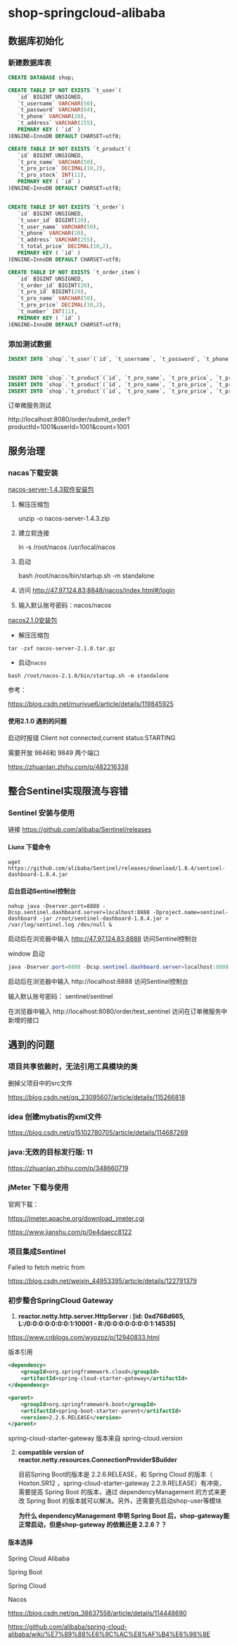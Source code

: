 # shop-springcloud-alibaba

## 数据库初始化

### 新建数据库表

```sql
CREATE DATABASE shop;

CREATE TABLE IF NOT EXISTS `t_user`(
   `id` BIGINT UNSIGNED,
   `t_username` VARCHAR(50),
   `t_password` VARCHAR(64),
   `t_phone` VARCHAR(20),
   `t_address` VARCHAR(255),
   PRIMARY KEY ( `id` )
)ENGINE=InnoDB DEFAULT CHARSET=utf8;

CREATE TABLE IF NOT EXISTS `t_product`(
   `id` BIGINT UNSIGNED,
   `t_pro_name` VARCHAR(50),
   `t_pro_price` DECIMAL(10,2),
   `t_pro_stock` INT(11),
   PRIMARY KEY ( `id` )
)ENGINE=InnoDB DEFAULT CHARSET=utf8;


CREATE TABLE IF NOT EXISTS `t_order`(
   `id` BIGINT UNSIGNED,
   `t_user_id` BIGINT(20),
   `t_user_name` VARCHAR(50),
   `t_phone` VARCHAR(20),
   `t_address` VARCHAR(255),
   `t_total_price` DECIMAL(10,2),
   PRIMARY KEY ( `id` )
)ENGINE=InnoDB DEFAULT CHARSET=utf8;

CREATE TABLE IF NOT EXISTS `t_order_item`(
   `id` BIGINT UNSIGNED,
   `t_order_id` BIGINT(20),
   `t_pro_id` BIGINT(20),
   `t_pro_name` VARCHAR(50),
   `t_pro_price` DECIMAL(10,2),
   `t_number` INT(11),
   PRIMARY KEY ( `id` )
)ENGINE=InnoDB DEFAULT CHARSET=utf8;


```

### 添加测试数据

```sql
INSERT INTO `shop`.`t_user`(`id`, `t_username`, `t_password`, `t_phone`, `t_address`) VALUES (1001, 'binghe', 'c26be8aaf53b15054896983b43eb6a65', '13212345678', '北京');


INSERT INTO `shop`.`t_product`(`id`, `t_pro_name`, `t_pro_price`, `t_pro_stock`) VALUES (1001, '华为', 2399.00, 100);
INSERT INTO `shop`.`t_product`(`id`, `t_pro_name`, `t_pro_price`, `t_pro_stock`) VALUES (1002, '小米', 1999.00, 100);
INSERT INTO `shop`.`t_product`(`id`, `t_pro_name`, `t_pro_price`, `t_pro_stock`) VALUES (1003, 'iphone', 4999.00, 100);
```



订单微服务测试

http://localhost:8080/order/submit_order?productId=1001&userId=1001&count=1001

## 服务治理

### nacas下载安装

[nacos-server-1.4.3软件安装包](https://heyangyi.com/archives/nacos-server-143-xia-zai-fen-xiang)

1. 解压压缩包

   unzip -o nacos-server-1.4.3.zip

2. 建立软连接

   ln -s  /root/nacos /usr/local/nacos

3. 启动 

    bash /root/nacos/bin/startup.sh -m standalone

4. 访问 http://47.97.124.83:8848/nacos/index.html#/login

5. 输入默认账号密码：nacos/nacos 

[nacos2.1.0安装包](https://blog.csdn.net/huaquangui/article/details/124767123)

- 解压压缩包

```shell
tar -zxf nacos-server-2.1.0.tar.gz 
```

- 启动`nacos`

```shell
bash /root/nacos-2.1.0/bin/startup.sh -m standalone
```

参考：

https://blog.csdn.net/muriyue6/article/details/119845925

#### 使用2.1.0 遇到的问题

启动时报错 Client not connected,current status:STARTING 

需要开放 9846和 9849 两个端口

https://zhuanlan.zhihu.com/p/482216338



## 整合Sentinel实现限流与容错 

### Sentinel 安装与使用

链接 https://github.com/alibaba/Sentinel/releases  

#### Liunx 下载命令

```shell
wget https://github.com/alibaba/Sentinel/releases/download/1.8.4/sentinel-dashboard-1.8.4.jar
```



#### 后台启动Sentinel控制台  

```shell
nohup java -Dserver.port=8888 -Dcsp.sentinel.dashboard.server=localhost:8888 -Dproject.name=sentinel-dashboard -jar /root/sentinel-dashboard-1.8.4.jar > /var/log/sentinel.log /dev/null &
```

启动后在浏览器中输入 http://47.97.124.83:8888 访问Sentinel控制台  

window 启动

```powershell
java -Dserver.port=8888 -Dcsp.sentinel.dashboard.server=localhost:8888 -Dproject.name=sentinel-dashboard -jar sentinel-dashboard-1.8.4.jar  
```

启动后在浏览器中输入 http://localhost:8888 访问Sentinel控制台  



输入默认账号密码：  sentinel/sentinel

在浏览器中输入 http://localhost:8080/order/test_sentinel 访问在订单微服务中新增的接口



## 遇到的问题

### 项目共享依赖时，无法引用工具模块的类

删掉父项目中的src文件

https://blog.csdn.net/qq_23095607/article/details/115266818



### idea 创建mybatis的xml文件

https://blog.csdn.net/q15102780705/article/details/114687269



### java:无效的目标发行版: 11

https://zhuanlan.zhihu.com/p/348660719



### jMeter 下载与使用

官网下载：

https://jmeter.apache.org/download_jmeter.cgi

https://www.jianshu.com/p/0e4daecc8122



### 项目集成Sentinel 

Failed to fetch metric from

https://blog.csdn.net/weixin_44953395/article/details/122791379



### 初步整合SpringCloud Gateway  

1. **reactor.netty.http.server.HttpServer     : [id: 0xd768d665, L:/0:0:0:0:0:0:0:1:10001 - R:/0:0:0:0:0:0:0:1:14535]** 

https://www.cnblogs.com/wypzpz/p/12940833.html

版本引用

```xml
<dependency>
	<groupId>org.springframework.cloud</groupId>
	<artifactId>spring-cloud-starter-gateway</artifactId>
</dependency>

```

```xml
<parent>
	<groupId>org.springframework.boot</groupId>
	<artifactId>spring-boot-starter-parent</artifactId>
	<version>2.2.6.RELEASE</version>
</parent>
```

spring-cloud-starter-gateway 版本来自 spring-cloud.version

2. **compatible version of reactor.netty.resources.ConnectionProvider$Builder**

   目前Spring Boot的版本是 2.2.6.RELEASE，和  Spring Cloud 的版本（ Hoxton.SR12 ，spring-cloud-starter-gateway 2.2.9.RELEASE）有冲突，需要提高 Spring Boot 的版本，通过 dependencyManagement 的方式来更改 Spring Boot  的版本就可以解决。另外，还需要先启动shop-user等模块

   **为什么 dependencyManagement 申明 Spring Boot 后，shop-gateway能正常启动，但是shop-gateway 的依赖还是 2.2.6？？** 
   
   

####  版本选择

Spring Cloud Alibaba

Spring Boot 

Spring Cloud 

Nacos

https://blog.csdn.net/qq_38637558/article/details/114448690

https://github.com/alibaba/spring-cloud-alibaba/wiki/%E7%89%88%E6%9C%AC%E8%AF%B4%E6%98%8E

